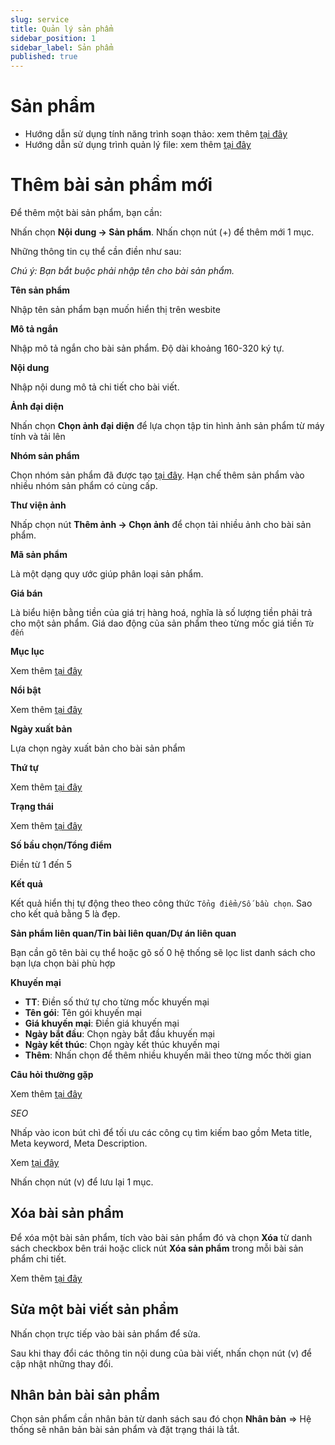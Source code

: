 ```yaml
---
slug: service
title: Quản lý sản phẩm
sidebar_position: 1
sidebar_label: Sản phẩm
published: true
---
```

# Sản phẩm

- Hướng dẫn sử dụng tính năng trình soạn thảo: xem thêm [tại đây](https://mkmate.osd.vn/docs/common/tinymce)
- Hướng dẫn sử dụng trình quản lý file: xem thêm [tại đây](https://mkmate.osd.vn/docs/common/finder/)

# Thêm bài sản phẩm mới

Để thêm một bài sản phẩm, bạn cần:

Nhấn chọn **Nội dung -> Sản phẩm**. Nhấn chọn nút (+) để thêm mới 1 mục.

Những thông tin cụ thể cần điền như sau:

_Chú ý: Bạn bắt buộc phải nhập tên cho bài sản phẩm._

**Tên sản phẩm**

Nhập tên sản phẩm bạn muốn hiển thị trên wesbite

**Mô tả ngắn**

Nhập mô tả ngắn cho bài sản phẩm. Độ dài khoảng 160-320 ký tự.

**Nội dung**

Nhập nội dung mô tả chi tiết cho bài viết.

**Ảnh đại diện**

Nhấn chọn **Chọn ảnh đại diện** để lựa chọn tập tin hình ảnh sản phẩm từ máy tính và tải lên

**Nhóm sản phẩm**

Chọn nhóm sản phẩm đã được tạo [tại đây](https://mkmate.osd.vn/docs/catalog/service_cat). Hạn chế thêm sản phẩm vào nhiều nhóm sản phẩm có cùng cấp.

**Thư viện ảnh**

Nhấp chọn nút **Thêm ảnh -> Chọn ảnh** để chọn tải nhiều ảnh cho bài sản phẩm.

**Mã sản phẩm**

Là một dạng quy ước giúp phân loại sản phẩm.

**Giá bán**

Là biểu hiện bằng tiền của giá trị hàng hoá, nghĩa là số lượng tiền phải trả cho một sản phẩm. Giá dao động của sản phẩm theo từng mốc giá tiền `Từ` `đến`

**Mục lục**

Xem thêm [tại đây](https://mkmate.osd.vn/docs/common/toc)

**Nổi bật**

Xem thêm [tại đây](https://mkmate.osd.vn/docs/common/logic/#m%E1%BB%A5c-n%E1%BB%95i-b%E1%BA%ADt)

**Ngày xuất bản**

Lựa chọn ngày xuất bản cho bài sản phẩm

**Thứ tự**

Xem thêm [tại đây](https://mkmate.osd.vn/docs/common/logic/#th%E1%BB%A9-t%E1%BB%B1-s%E1%BA%AFp-x%E1%BA%BFp-l%C3%A0-s%E1%BB%91-ch%E1%BB%89-%C4%91%E1%BB%8Bnh)

**Trạng thái**

Xem thêm [tại đây](https://mkmate.osd.vn/docs/common/logic/#tr%E1%BA%A1ng-th%C3%A1i)

**Số bầu chọn/Tổng điểm**

Điền từ 1 đến 5

**Kết quả** 

Kết quả hiển thị tự động theo theo công thức `Tổng điểm/Số bầu chọn`. Sao cho kết quả bằng 5 là đẹp.

**Sản phẩm liên quan/Tin bài liên quan/Dự án liên quan**

Bạn cần gõ tên bài cụ thể hoặc gõ số 0 hệ thống sẽ lọc list danh sách cho bạn lựa chọn bài phù hợp

**Khuyến mại**
- **TT**: Điền số thứ tự cho từng mốc khuyến mại
- **Tên gói**: Tên gói khuyến mại
- **Giá khuyến mại**: Điền giá khuyến mại
- **Ngày bắt đầu**: Chọn ngày bắt đầu khuyến mại
- **Ngày kết thúc**: Chọn ngày kết thúc khuyến mại
- **Thêm**: Nhấn chọn để thêm nhiều khuyến mãi theo từng mốc thời gian

**Câu hỏi thường gặp**

Xem thêm [tại đây](https://mkmate.osd.vn/docs/common/faqs)

_SEO_

Nhấp vào icon bút chì để tối ưu các công cụ tìm kiếm bao gồm Meta title, Meta keyword, Meta Description.

Xem [tại đây](https://mkmate.osd.vn/docs/seo/serp)

Nhấn chọn nút (v) để lưu lại 1 mục.

## Xóa bài sản phẩm

Để xóa một bài sản phẩm, tích vào bài sản phẩm đó và chọn **Xóa** từ danh sách checkbox bên trái hoặc click nút **Xóa sản phẩm** trong mỗi bài sản phẩm chi tiết.

Xem thêm [tại đây](https://mkmate.osd.vn/docs/common/logic#x%C3%B3a-c%C3%A1c-m%E1%BB%A5c-c%C3%A1c-th%C3%A0nh-ph%E1%BA%A7n-th%C3%B4ng-tin)

## Sửa một bài viết sản phẩm

Nhấn chọn trực tiếp vào bài sản phẩm để sửa.

Sau khi thay đổi các thông tin nội dung của bài viết, nhấn chọn nút (v) để cập nhật những thay đổi.

## Nhân bản bài sản phẩm

Chọn sản phẩm cần nhân bản từ danh sách sau đó chọn **Nhân bản** => Hệ thống sẽ nhân bản bài sản phẩm và đặt trạng thái là tắt.
